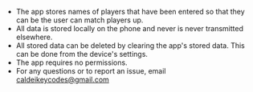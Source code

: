 - The app stores names of players that have been entered so that they can be the user can match
  players up.
- All data is stored locally on the phone and never is never transmitted elsewhere.
- All stored data can be deleted by clearing the app's stored data. This can be done from the
  device's settings.
- The app requires no permissions.
- For any questions or to report an issue, email caldeikeycodes@gmail.com
